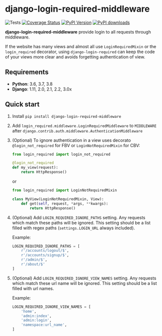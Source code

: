 django-login-required-middleware
==============

![Tests](https://github.com/CleitonDeLima/django-login-required-middleware/workflows/Tests/badge.svg?branch=master)
[![Coverage Status](https://coveralls.io/repos/github/CleitonDeLima/django-login-required-middleware/badge.svg)](https://coveralls.io/github/CleitonDeLima/django-login-required-middleware?branch=master)
[![PyPI Version](https://img.shields.io/pypi/v/django-login-required-middleware.svg)](https://pypi.org/project/django-login-required-middleware/)
[![PyPI downloads](https://img.shields.io/pypi/dm/django-login-required-middleware.svg)](https://img.shields.io/pypi/dm/django-login-required-middleware.svg)


**django-login-required-middleware** provide login to all requests through middleware.

If the website has many views and almost all use
`LoginRequiredMixin` or the `login_required` decorator, using `django-login-required`
can keep the code of your views more clear and avoids forgetting authentication of view.

Requirements
------------

* **Python**: 3.6, 3.7, 3.8
* **Django**: 1.11, 2.0, 2.1, 2.2, 3.0x

Quick start
-----------

1. Install `pip install django-login-required-middleware`
2. Add `login_required.middleware.LoginRequiredMiddleware` to `MIDDLEWARE` after
`django.contrib.auth.middleware.AuthenticationMiddleware`
3. (Optional) To ignore authentication in a view uses decorato `@login_not_required` for FBV or `LoginNotRequiredMixin` for CBV:

    ```python
    from login_required import login_not_required

    @login_not_required
    def my_view(request):
        return HttpResponse()
    ```

    or

    ```python
    from login_required import LoginNotRequiredMixin

    class MyView(LoginNotRequiredMixin, View):
        def get(self, request, *args, **kwargs):
            return HttpResponse()
    ```

4. (Optional) Add `LOGIN_REQUIRED_IGNORE_PATHS` setting.
Any requests which match these paths will be ignored. This setting should be a list filled with
regex paths (`settings.LOGIN_URL` always included).

    Example:

    ```python
    LOGIN_REQUIRED_IGNORE_PATHS = [
        r'/accounts/logout/$',
        r'/accounts/signup/$',
        r'/admin/$',
        r'/about/$'
    ]
    ```

5. (Optional) Add `LOGIN_REQUIRED_IGNORE_VIEW_NAMES` setting.
Any requests which match these url name will be ignored. This setting should be a list filled with
url names.

    Example:

    ```python
    LOGIN_REQUIRED_IGNORE_VIEW_NAMES = [
        'home',
        'admin:index',
        'admin:login',
        'namespace:url_name',
    ]
    ```
